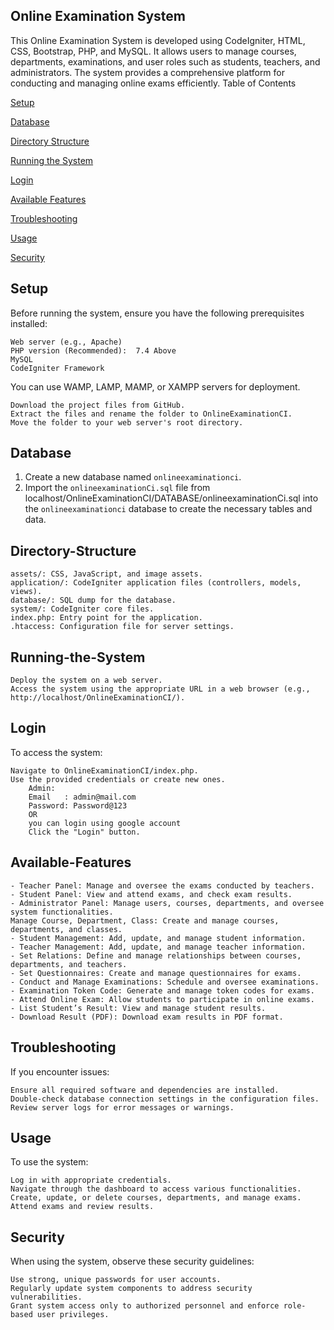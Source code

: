 ## Online Examination System

This Online Examination System is developed using CodeIgniter, HTML, CSS, Bootstrap, PHP, and MySQL. It allows users to manage courses, departments, examinations, and user roles such as students, teachers, and administrators. The system provides a comprehensive platform for conducting and managing online exams efficiently.
Table of Contents

[Setup](#Setup)

[Database](#Database)

[Directory Structure](#Directory-Structure)

[Running the System](#Running-the-System)

[Login](#Login)

[Available Features](#Available-Features)

[Troubleshooting](#Troubleshooting)

[Usage](#Usage)

[Security](#Security)

## Setup

Before running the system, ensure you have the following prerequisites installed:

    Web server (e.g., Apache)
    PHP version (Recommended):	7.4 Above
    MySQL 
    CodeIgniter Framework

You can use WAMP, LAMP, MAMP, or XAMPP servers for deployment.

    Download the project files from GitHub.
    Extract the files and rename the folder to OnlineExaminationCI.
    Move the folder to your web server's root directory.

## Database

   1. Create a new database named `onlineexaminationci`.
   2. Import the `onlineexaminationCi.sql` file from localhost/OnlineExaminationCI/DATABASE/onlineexaminationCi.sql into the `onlineexaminationci` database to create the necessary tables and data.

## Directory-Structure

    assets/: CSS, JavaScript, and image assets.
    application/: CodeIgniter application files (controllers, models, views).
    database/: SQL dump for the database.
    system/: CodeIgniter core files.
    index.php: Entry point for the application.
    .htaccess: Configuration file for server settings.

## Running-the-System

    Deploy the system on a web server.
    Access the system using the appropriate URL in a web browser (e.g., http://localhost/OnlineExaminationCI/).

## Login

To access the system:

    Navigate to OnlineExaminationCI/index.php.
    Use the provided credentials or create new ones.
        Admin: 
        Email	: admin@mail.com
        Password: Password@123 
        OR 
        you can login using google account
        Click the "Login" button.

## Available-Features

    - Teacher Panel: Manage and oversee the exams conducted by teachers.
    - Student Panel: View and attend exams, and check exam results.
    - Administrator Panel: Manage users, courses, departments, and oversee system functionalities.
    Manage Course, Department, Class: Create and manage courses, departments, and classes.
    - Student Management: Add, update, and manage student information.
    - Teacher Management: Add, update, and manage teacher information.
    - Set Relations: Define and manage relationships between courses, departments, and teachers.
    - Set Questionnaires: Create and manage questionnaires for exams.
    - Conduct and Manage Examinations: Schedule and oversee examinations.
    - Examination Token Code: Generate and manage token codes for exams.
    - Attend Online Exam: Allow students to participate in online exams.
    - List Student’s Result: View and manage student results.
    - Download Result (PDF): Download exam results in PDF format.

## Troubleshooting

If you encounter issues:

    Ensure all required software and dependencies are installed.
    Double-check database connection settings in the configuration files.
    Review server logs for error messages or warnings.

## Usage

To use the system:

    Log in with appropriate credentials.
    Navigate through the dashboard to access various functionalities.
    Create, update, or delete courses, departments, and manage exams.
    Attend exams and review results.

## Security

When using the system, observe these security guidelines:

    Use strong, unique passwords for user accounts.
    Regularly update system components to address security vulnerabilities.
    Grant system access only to authorized personnel and enforce role-based user privileges.
